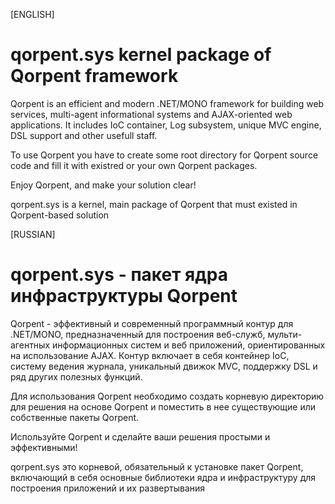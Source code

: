 ﻿[ENGLISH]

qorpent.sys kernel package of Qorpent framework
===============================================

Qorpent is an efficient and modern .NET/MONO framework for building web services, multi-agent informational systems
and AJAX-oriented web applications. It includes IoC container, Log subsystem, unique MVC engine, DSL support and other usefull staff.

To use Qorpent you have to create some root directory for Qorpent source code and fill it with 
existred or your own Qorpent packages.

Enjoy Qorpent, and make your solution clear!

qorpent.sys is a kernel, main package of Qorpent that must existed in Qorpent-based solution




[RUSSIAN]

qorpent.sys - пакет ядра инфраструктуры Qorpent
===============================================

Qorpent - эффективный и современный программный контур для .NET/MONO, предназначенный для построения веб-служб, мульти-агентных
информационных систем и веб приложений, ориентированных на использование AJAX. Контур включает в себя контейнер IoC, систему
ведения журнала, уникальный движок MVC, поддержку DSL и ряд других полезных функций.

Для использования Qorpent необходимо создать корневую директорию для решения на основе Qorpent и поместить в нее существующие
или собственные пакеты Qorpent. 

Используйте Qorpent и сделайте ваши решения простыми и эффективными!

qorpent.sys это корневой, обязательный к установке пакет Qorpent, включающий в себя основные библиотеки ядра и инфраструктуру
для построения приложений и их развертывания